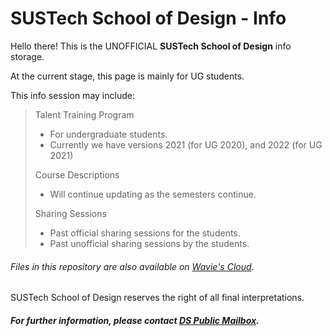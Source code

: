 # SUSTech School of Design - Info

Hello there! This is the UNOFFICIAL **SUSTech School of Design** info storage. 

At the current stage, this page is mainly for UG students.

This info session may include:


>Talent Training Program
>
> * For undergraduate students. 
> * Currently we have versions 2021 (for UG 2020), and 2022 (for UG 2021)
>
>Course Descriptions
>
> * Will continue updating as the semesters continue.
>
>Sharing Sessions
>
> * Past official sharing sessions for the students.
> * Past unofficial sharing sessions by the students.

###### Files in this repository are also available on [Wavie's Cloud](https://files.chengwei.design/ds_info).

SUSTech School of Design reserves the right of all final interpretations.

##### For further information, please contact **[DS Public Mailbox](mailto:designschool@sustech.edu.cn)**.
